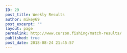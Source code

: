 ```yaml
---
ID: 29
post_title: Weekly Results
author: mikey69
post_excerpt: ""
layout: page
permalink: http://www.curzon.fishing/match-results/
published: true
post_date: 2018-08-24 21:45:57
---
```

<!-- wp:columns -->
<div class="wp-block-columns has-2-columns"><!-- wp:column -->
<div class="wp-block-column"><!-- wp:image {"id":720} -->
<figure class="wp-block-image"><img src="http://www.curzon.fishing/wp-content/uploads/2019/11/031119.jpg" alt="" class="wp-image-720"/></figure>
<!-- /wp:image -->

<!-- wp:image {"id":713} -->
<figure class="wp-block-image"><img src="http://www.curzon.fishing/wp-content/uploads/2019/10/271019.jpg" alt="" class="wp-image-713"/></figure>
<!-- /wp:image -->

<!-- wp:image {"id":710} -->
<figure class="wp-block-image"><img src="http://www.curzon.fishing/wp-content/uploads/2019/10/201019.jpg" alt="" class="wp-image-710"/></figure>
<!-- /wp:image -->

<!-- wp:image {"id":706} -->
<figure class="wp-block-image"><img src="http://www.curzon.fishing/wp-content/uploads/2019/10/131019.jpg" alt="" class="wp-image-706"/></figure>
<!-- /wp:image -->

<!-- wp:image {"id":701} -->
<figure class="wp-block-image"><img src="http://www.curzon.fishing/wp-content/uploads/2019/10/061019.jpg" alt="" class="wp-image-701"/></figure>
<!-- /wp:image -->

<!-- wp:image {"id":697} -->
<figure class="wp-block-image"><img src="http://www.curzon.fishing/wp-content/uploads/2019/09/290919.jpg" alt="" class="wp-image-697"/></figure>
<!-- /wp:image -->

<!-- wp:image {"id":692} -->
<figure class="wp-block-image"><img src="http://www.curzon.fishing/wp-content/uploads/2019/09/220919.jpg" alt="" class="wp-image-692"/></figure>
<!-- /wp:image -->

<!-- wp:image {"id":684} -->
<figure class="wp-block-image"><img src="http://www.curzon.fishing/wp-content/uploads/2019/09/150919.jpg" alt="" class="wp-image-684"/></figure>
<!-- /wp:image -->

<!-- wp:image {"id":679} -->
<figure class="wp-block-image"><img src="http://www.curzon.fishing/wp-content/uploads/2019/09/080919.jpg" alt="" class="wp-image-679"/></figure>
<!-- /wp:image -->

<!-- wp:image {"id":678} -->
<figure class="wp-block-image"><img src="http://www.curzon.fishing/wp-content/uploads/2019/09/010919.jpg" alt="" class="wp-image-678"/></figure>
<!-- /wp:image -->

<!-- wp:image {"id":671} -->
<figure class="wp-block-image"><img src="http://www.curzon.fishing/wp-content/uploads/2019/09/250819.jpg" alt="" class="wp-image-671"/></figure>
<!-- /wp:image -->

<!-- wp:image {"id":670} -->
<figure class="wp-block-image"><img src="http://www.curzon.fishing/wp-content/uploads/2019/09/180819-1.jpg" alt="" class="wp-image-670"/></figure>
<!-- /wp:image -->

<!-- wp:image {"id":669} -->
<figure class="wp-block-image"><img src="http://www.curzon.fishing/wp-content/uploads/2019/09/110819-1.jpg" alt="" class="wp-image-669"/></figure>
<!-- /wp:image -->

<!-- wp:image {"id":667} -->
<figure class="wp-block-image"><img src="http://www.curzon.fishing/wp-content/uploads/2019/09/030819-1.jpg" alt="" class="wp-image-667"/></figure>
<!-- /wp:image -->

<!-- wp:image {"id":662} -->
<figure class="wp-block-image"><img src="http://www.curzon.fishing/wp-content/uploads/2019/08/280719.jpg" alt="" class="wp-image-662"/></figure>
<!-- /wp:image -->

<!-- wp:image {"id":661} -->
<figure class="wp-block-image"><img src="http://www.curzon.fishing/wp-content/uploads/2019/08/210719.jpg" alt="" class="wp-image-661"/></figure>
<!-- /wp:image -->

<!-- wp:image {"id":647} -->
<figure class="wp-block-image"><img src="http://www.curzon.fishing/wp-content/uploads/2019/07/7719-1.jpg" alt="" class="wp-image-647"/></figure>
<!-- /wp:image -->

<!-- wp:image {"id":630} -->
<figure class="wp-block-image"><img src="http://www.curzon.fishing/wp-content/uploads/2019/07/300619.jpg" alt="" class="wp-image-630"/></figure>
<!-- /wp:image -->

<!-- wp:image {"id":625} -->
<figure class="wp-block-image"><img src="http://www.curzon.fishing/wp-content/uploads/2019/07/230619.jpg" alt="" class="wp-image-625"/></figure>
<!-- /wp:image -->

<!-- wp:image {"id":624} -->
<figure class="wp-block-image"><img src="http://www.curzon.fishing/wp-content/uploads/2019/07/160619.jpg" alt="" class="wp-image-624"/></figure>
<!-- /wp:image -->

<!-- wp:image {"id":610} -->
<figure class="wp-block-image"><img src="http://www.curzon.fishing/wp-content/uploads/2019/06/090619.jpg" alt="" class="wp-image-610"/></figure>
<!-- /wp:image -->

<!-- wp:image {"id":609} -->
<figure class="wp-block-image"><img src="http://www.curzon.fishing/wp-content/uploads/2019/06/020619.jpg" alt="" class="wp-image-609"/></figure>
<!-- /wp:image -->

<!-- wp:image {"id":602} -->
<figure class="wp-block-image"><img src="http://www.curzon.fishing/wp-content/uploads/2019/06/190519-1.jpg" alt="" class="wp-image-602"/></figure>
<!-- /wp:image -->

<!-- wp:image {"id":590} -->
<figure class="wp-block-image"><img src="http://www.curzon.fishing/wp-content/uploads/2019/05/120519-1.jpg" alt="" class="wp-image-590"/></figure>
<!-- /wp:image -->

<!-- wp:image {"id":576} -->
<figure class="wp-block-image"><img src="http://www.curzon.fishing/wp-content/uploads/2019/05/050519.jpg" alt="" class="wp-image-576"/></figure>
<!-- /wp:image -->

<!-- wp:image {"id":621} -->
<figure class="wp-block-image"><img src="http://www.curzon.fishing/wp-content/uploads/2019/06/280419.jpg" alt="" class="wp-image-621"/></figure>
<!-- /wp:image -->

<!-- wp:image {"id":604} -->
<figure class="wp-block-image"><img src="http://www.curzon.fishing/wp-content/uploads/2019/06/oaktree.jpg" alt="" class="wp-image-604"/></figure>
<!-- /wp:image --></div>
<!-- /wp:column -->

<!-- wp:column -->
<div class="wp-block-column"><!-- wp:paragraph -->
<p></p>
<!-- /wp:paragraph --></div>
<!-- /wp:column --></div>
<!-- /wp:columns -->